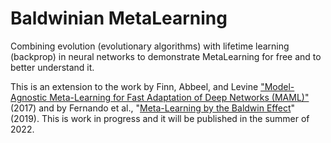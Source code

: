# Baldwinian MetaLearning

Combining evolution (evolutionary algorithms) with lifetime learning (backprop) in neural networks to demonstrate MetaLearning for free and to better understand it.

This is an extension to the work by Finn, Abbeel, and Levine <a href="https://arxiv.org/abs/1703.03400v3">"Model-Agnostic Meta-Learning for Fast Adaptation of Deep Networks (MAML)"</a> (2017) and by Fernando et al., "<a href="https://arxiv.org/abs/1806.07917">Meta-Learning by the Baldwin Effect</a>" (2019). This is work in progress and it will be published in the summer of 2022.
